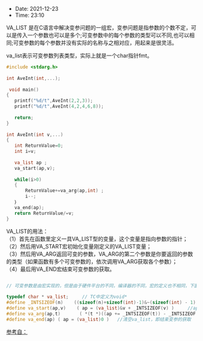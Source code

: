 - Date: 2021-12-23
- Time:  23:10



VA_LIST 是在C语言中解决变参问题的一组宏，变参问题是指参数的个数不定，可以是传入一个参数也可以是多个;可变参数中的每个参数的类型可以不同,也可以相同;可变参数的每个参数并没有实际的名称与之相对应，用起来是很灵活。


va_list表示可变参数列表类型，实际上就是一个char指针fmt。

```c++
#include <stdarg.h> 
 
int AveInt(int,...);
 
 void main()
{
   printf("%d/t",AveInt(2,2,3));
   printf("%d/t",AveInt(4,2,4,6,8));
 
   return;
}
 
int AveInt(int v,...)
{
   int ReturnValue=0;
   int i=v;
 
   va_list ap ;
   va_start(ap,v);
 
   while(i>0)
   {
       ReturnValue+=va_arg(ap,int) ;
       i--;
   ｝
   va_end(ap); 
   return ReturnValue/=v;
}
```

VA_LIST的用法：   
（1）首先在函数里定义一具VA_LIST型的变量，这个变量是指向参数的指针；   
（2）然后用VA_START宏初始化变量刚定义的VA_LIST变量；   
（3）然后用VA_ARG返回可变的参数，VA_ARG的第二个参数是你要返回的参数的类型（如果函数有多个可变参数的，依次调用VA_ARG获取各个参数）；   
（4）最后用VA_END宏结束可变参数的获取。

```c++

// 可变参数是由宏实现的，但是由于硬件平台的不同，编译器的不同，宏的定义也不相同，下面是VC6.0中x86平台的定义 ：
 
typedef char * va_list;     // TC中定义为void*
#define _INTSIZEOF(n)    ((sizeof(n)+sizeof(int)-1)&~(sizeof(int) - 1) ) //为了满足需要内存对齐的系统
#define va_start(ap,v)    ( ap = (va_list)&v + _INTSIZEOF(v) )     //ap指向第一个变参的位置，即将第一个变参的地址赋予ap
#define va_arg(ap,t)       ( *(t *)((ap += _INTSIZEOF(t)) - _INTSIZEOF(t)) )   /*获取变参的具体内容，t为变参的类型，如有多个参数，则通过移动ap的指针来获得变参的地址，从而获得内容*/
#define va_end(ap) ( ap = (va_list)0 )   //清空va_list，即结束变参的获取
```


[参考自：](https://blog.csdn.net/dengzhilong_cpp/article/details/54944676)